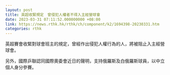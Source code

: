 ```yaml
---
layout: post
title: 英超收緊規定　曾侵犯人權者不得入主經營球會
date: 2023-03-31 07:11:52.000000000 +08:00
link: https://news.rthk.hk/rthk/ch/component/k2/1694398-20230331.htm
categories: rthk
---
```


英超賽會收緊對球會班主的規定，曾經作出侵犯人權行為的人，將被阻止入主經營球會。

另外，國際乒聯認同國際奧委會近日的聲明，支持俄羅斯及白俄羅斯球員，以中立個人身分參賽。
